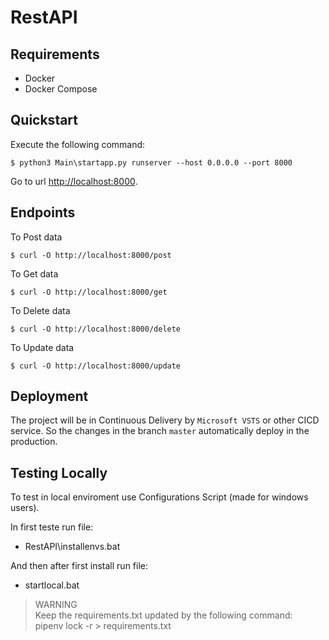 # RestAPI

## Requirements

* Docker
* Docker Compose

## Quickstart

Execute the following command:

```shell
$ python3 Main\startapp.py runserver --host 0.0.0.0 --port 8000
```

Go to url [http://localhost:8000](http://localhost:8000).

## Endpoints

To Post data

```
$ curl -O http://localhost:8000/post
```

To Get data

```
$ curl -O http://localhost:8000/get
```

To Delete data

```
$ curl -O http://localhost:8000/delete
```
To Update data

```
$ curl -O http://localhost:8000/update
```

## Deployment

The project will be in Continuous Delivery by `Microsoft VSTS` or other CICD service. So the changes in the branch `master` automatically deploy in the production.


## Testing Locally

To test in local enviroment use Configurations Script (made for windows users).

In first teste run file:

- RestAPI\installenvs.bat


And then after first install run file:

- startlocal.bat

>
> 
> WARNING  
> Keep the requirements.txt updated by the following command:  
> pipenv lock -r > requirements.txt
> 
